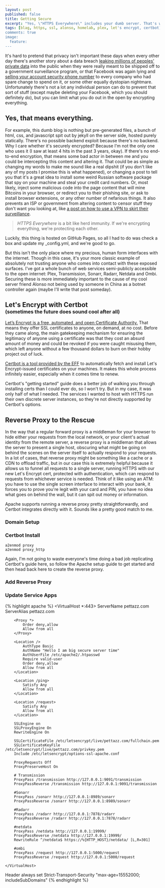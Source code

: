 ```yaml
---
layout: post
published: false
title: Getting Secure
excerpt: "Yes, \"HTTPS Everywhere\" includes your dumb server. That's what everywhere means."
tags: [blag, https, ssl, alonso, homelab, plex, let's encrypt, certbot]
comments: true
image:
  feature: 
---
```


It's hard to pretend that privacy isn't important these days when every other day there's another story about a data breach [leaking millions of peoples' private data](https://www.theverge.com/2019/3/4/18250474/chinese-messages-millions-wechat-qq-yy-data-breach-police) into the public when they were really meant to be shipped off to a government surveillance program, or that Facebook was again lying and [selling your account security phone number](https://www.eff.org/deeplinks/2019/03/facebook-doubles-down-misusing-your-phone-number) to every company who had spare change to spend on it, or some other equally dystopian nightmare. Unfortunately there's not a lot any individual person can do to prevent that sort of stuff (except maybe deleting your Facebook, which you should definitely do), but you can limit what you do out in the open by encrypting everything. 

## Yes, that means **everything**.

For example, this dumb blog is nothing but pre-generated files, a bunch of html, css, and javascript spit out by jekyll on the server side, hosted purely statically. There's no possible backend exploit because there's no backend. Why I care whether it's securely encrypted? Because I'm not the only one who uses it (I saw at least 4 hits in the past 3 years, okay). If there's no end-to-end encryption, that means some bad actor in between me and you could be intercepting this content and altering it. That could be as simple as changing my words to make me sound like a real dipshit (if you don't like any of my posts I promise this is what happened), or changing a post to tell you that it's a great idea to install some weird Russian software package that spy on your machine and steal your credit card numbers. Or, most likely, inject some malicious code into the page content that will mine Bitcoins in your browser, or redirect you to their phishing site, or ask to install browser extensions, or any other number of nefarious things. It also prevents an ISP or government from altering content to censor stuff they don't want you looking at, like [a post on how to use a VPN to skirt their surveillance](/transmission-tunnel/). 

> *HTTPS Everywhere* is a bit like herd immunity. If we're encrypting everything, we're protecting each other. 

Luckily, this thing is hosted on GitHub Pages, so all I had to do was check a box and update my \_config.yml, and we're good to go. 

But this isn't the only place where my precious, human form interfaces with the internet. Though in this case, it's your more classic example of absolutely not trusting anyone who comes into contact with these exposed surfaces. I've got a whole bunch of web services semi-publicly accessible to the open internet: Plex, Transmission, Sonarr, Radarr, Netdata and Ombi. Securing these is more immediately important to the cause of my cool server friend Alonso not being used by someone in China as a botnet controller again (maybe I'll write that post someday).

## Let's Encrypt with Certbot <br /><small style="font-size:16px">(sometimes the future does sound cool after all)</small>

[Let’s Encrypt is a free, automated, and open Certificate Authority.](https://letsencrypt.org) That means they offer SSL certificates to anyone, on demand, at no cost. Before they came along, the main gatekeeping mechanism for ensuring the legitimacy of anyone using a certificate was that they cost an absurd amount of money and could be revoked if you were caught misusing them, which left anyone without a few thousand dollars to burn on their hobby project out of luck.

[Certbot is a tool provided by the EFF](https://certbot.eff.org/) to automatically fetch and install Let's Encrypt-issued certificates on your machines. It makes this whole process infinitely easier, especially when it comes time to renew. 

Certbot's "getting started" guide does a better job of walking you through installing certs than I could ever do, so I won't try. But in my case, it was only half of what I needed. The services I wanted to host with HTTPS run their own discrete server instances, so they're not directly supported by Certbot's options.

## Reverse Proxy to the Rescue

In the way that a regular forward proxy is a middleman for your browser to hide either your requests from the local network, or your client's actual identity from the remote server, a reverse proxy is a middleman that allows the server to present a single host, obscuring what might be going on behind the scenes on the server itself to actually respond to your requests. In a lot of cases, that reverse proxy might be something like a cache or a CDN to offload traffic, but in our case this is extremely helpful because it allows us to funnel all requests to a single server, running HTTPS with our new Let's Encrypt cert, protected with authentication, which can respond to requests from whichever service is needed. Think of it like using an ATM: you have to use the single screen interface to interact with your bank, it forces you to prove you're legit with your card and PIN, you have no idea what goes on behind the wall, but it can spit out money or information. 

Apache supports running a reverse proxy pretty straightforwardly, and Certbot integrates directly with it. Sounds like a pretty good match to me.

### Domain Setup

### Certbot Install

	a2enmod proxy
	a2enmod proxy_http

Again, I'm not going to waste everyone's time doing a bad job replicating Certbot's guide here, so follow the Apache setup guide to get started and then head back here to create the reverse proxy.

### Add Reverse Proxy

### Update Service Apps

{% highlight apache %}
<IfModule mod_ssl.c>
    <VirtualHost *:443>
        ServerName pettazz.com
        ServerAlias pettazz.com

        <Proxy *>
            Order deny,allow
            Allow from all
        </Proxy>

        <Location />
            AuthType Basic
            AuthName "Hello I am big secure server time"
            AuthUserFile /etc/apache2/.htpasswd
            Require valid-user
            Order deny,allow
            Allow from all
        </Location>

        <Location /ping>
            Satisfy Any
            Allow from all
        </Location>

        <Location /request>
            Satisfy Any
            Allow from all
        </Location>

        SSLEngine on
        SSLProxyEngine On
        RewriteEngine On

        SSLCertificateFile /etc/letsencrypt/live/pettazz.com/fullchain.pem
        SSLCertificateKeyFile /etc/letsencrypt/live/pettazz.com/privkey.pem
        Include /etc/letsencrypt/options-ssl-apache.conf

        ProxyRequests Off
        ProxyPreserveHost On

        # Transmission
        ProxyPass /transmission http://127.0.0.1:9091/transmission
        ProxyPassReverse /transmission http://127.0.0.1:9091/transmission

        #Sonarr
        ProxyPass /sonarr http://127.0.0.1:8989/sonarr
        ProxyPassReverse /sonarr http://127.0.0.1:8989/sonarr

        #Radarr
        ProxyPass /radarr http://127.0.0.1:7878/radarr
        ProxyPassReverse /radarr http://127.0.0.1:7878/radarr

        #netdata
        ProxyPass /netdata http://127.0.0.1:19999/
        ProxyPassReverse /netdata http://127.0.0.1:19999/
        RewriteRule ^/netdata$ https://%{HTTP_HOST}/netdata/ [L,R=301]

        #ombi
        ProxyPass /request http://127.0.0.1:5000/request
        ProxyPassReverse /request http://127.0.0.1:5000/request

    </VirtualHost>
</IfModule>
<IfModule mod_headers.c>
        Header always set Strict-Transport-Security "max-age=15552000; includeSubDomains"
</IfModule>
{% endhighlight %}